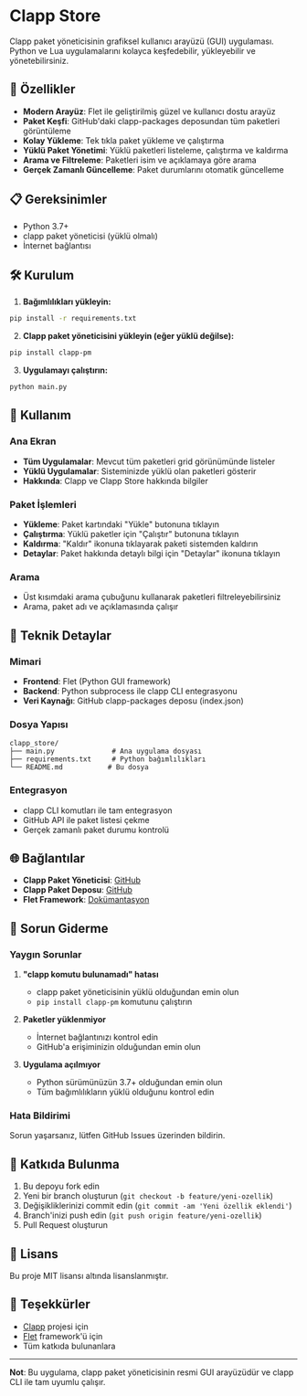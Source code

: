 # Clapp Store

Clapp paket yöneticisinin grafiksel kullanıcı arayüzü (GUI) uygulaması. Python ve Lua uygulamalarını kolayca keşfedebilir, yükleyebilir ve yönetebilirsiniz.

## 🚀 Özellikler

- **Modern Arayüz**: Flet ile geliştirilmiş güzel ve kullanıcı dostu arayüz
- **Paket Keşfi**: GitHub'daki clapp-packages deposundan tüm paketleri görüntüleme
- **Kolay Yükleme**: Tek tıkla paket yükleme ve çalıştırma
- **Yüklü Paket Yönetimi**: Yüklü paketleri listeleme, çalıştırma ve kaldırma
- **Arama ve Filtreleme**: Paketleri isim ve açıklamaya göre arama
- **Gerçek Zamanlı Güncelleme**: Paket durumlarını otomatik güncelleme

## 📋 Gereksinimler

- Python 3.7+
- clapp paket yöneticisi (yüklü olmalı)
- İnternet bağlantısı

## 🛠️ Kurulum

1. **Bağımlılıkları yükleyin:**
```bash
pip install -r requirements.txt
```

2. **Clapp paket yöneticisini yükleyin (eğer yüklü değilse):**
```bash
pip install clapp-pm
```

3. **Uygulamayı çalıştırın:**
```bash
python main.py
```

## 🎯 Kullanım

### Ana Ekran
- **Tüm Uygulamalar**: Mevcut tüm paketleri grid görünümünde listeler
- **Yüklü Uygulamalar**: Sisteminizde yüklü olan paketleri gösterir
- **Hakkında**: Clapp ve Clapp Store hakkında bilgiler

### Paket İşlemleri
- **Yükleme**: Paket kartındaki "Yükle" butonuna tıklayın
- **Çalıştırma**: Yüklü paketler için "Çalıştır" butonuna tıklayın
- **Kaldırma**: "Kaldır" ikonuna tıklayarak paketi sistemden kaldırın
- **Detaylar**: Paket hakkında detaylı bilgi için "Detaylar" ikonuna tıklayın

### Arama
- Üst kısımdaki arama çubuğunu kullanarak paketleri filtreleyebilirsiniz
- Arama, paket adı ve açıklamasında çalışır

## 🔧 Teknik Detaylar

### Mimari
- **Frontend**: Flet (Python GUI framework)
- **Backend**: Python subprocess ile clapp CLI entegrasyonu
- **Veri Kaynağı**: GitHub clapp-packages deposu (index.json)

### Dosya Yapısı
```
clapp_store/
├── main.py              # Ana uygulama dosyası
├── requirements.txt     # Python bağımlılıkları
└── README.md           # Bu dosya
```

### Entegrasyon
- clapp CLI komutları ile tam entegrasyon
- GitHub API ile paket listesi çekme
- Gerçek zamanlı paket durumu kontrolü

## 🌐 Bağlantılar

- **Clapp Paket Yöneticisi**: [GitHub](https://github.com/mburakmmm/clapp)
- **Clapp Paket Deposu**: [GitHub](https://github.com/mburakmmm/clapp-packages)
- **Flet Framework**: [Dokümantasyon](https://flet.dev/)

## 🐛 Sorun Giderme

### Yaygın Sorunlar

1. **"clapp komutu bulunamadı" hatası**
   - clapp paket yöneticisinin yüklü olduğundan emin olun
   - `pip install clapp-pm` komutunu çalıştırın

2. **Paketler yüklenmiyor**
   - İnternet bağlantınızı kontrol edin
   - GitHub'a erişiminizin olduğundan emin olun

3. **Uygulama açılmıyor**
   - Python sürümünüzün 3.7+ olduğundan emin olun
   - Tüm bağımlılıkların yüklü olduğunu kontrol edin

### Hata Bildirimi
Sorun yaşarsanız, lütfen GitHub Issues üzerinden bildirin.

## 🤝 Katkıda Bulunma

1. Bu depoyu fork edin
2. Yeni bir branch oluşturun (`git checkout -b feature/yeni-ozellik`)
3. Değişikliklerinizi commit edin (`git commit -am 'Yeni özellik eklendi'`)
4. Branch'inizi push edin (`git push origin feature/yeni-ozellik`)
5. Pull Request oluşturun

## 📄 Lisans

Bu proje MIT lisansı altında lisanslanmıştır.

## 🙏 Teşekkürler

- [Clapp](https://github.com/mburakmmm/clapp) projesi için
- [Flet](https://flet.dev/) framework'ü için
- Tüm katkıda bulunanlara

---

**Not**: Bu uygulama, clapp paket yöneticisinin resmi GUI arayüzüdür ve clapp CLI ile tam uyumlu çalışır. 